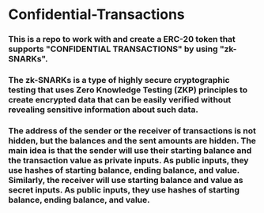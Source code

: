 # Confidential-Transactions
### This is a repo to work with and create a ERC-20 token that supports "CONFIDENTIAL TRANSACTIONS" by using "zk-SNARKs". 
### The zk-SNARKs is a type of highly secure cryptographic testing that uses Zero Knowledge Testing (ZKP) principles to create encrypted data that can be easily verified without revealing sensitive information about such data.
### The address of the sender or the receiver of transactions is not hidden, but the balances and the sent amounts are hidden. The main idea is that the sender will use their starting balance and the transaction value as private inputs. As public inputs, they use hashes of starting balance, ending balance, and value. Similarly, the receiver will use starting balance and value as secret inputs. As public inputs, they use hashes of starting balance, ending balance, and value.
